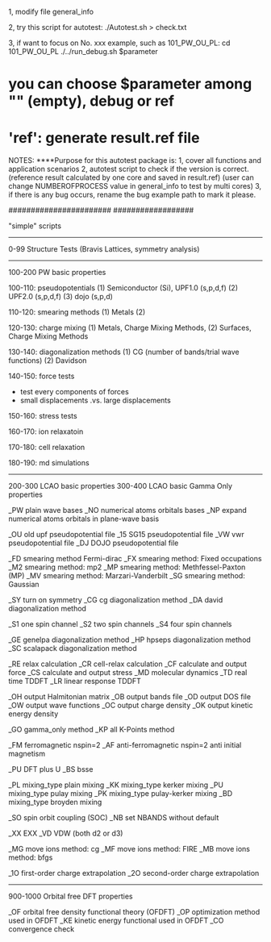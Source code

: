 1, modify file general_info

2, try this script for autotest:
./Autotest.sh > check.txt

3, if want to focus on No. xxx example, such as 101_PW_OU_PL:
cd 101_PW_OU_PL
./../run_debug.sh $parameter

# you can choose $parameter among "" (empty), debug or ref

# 'ref': generate result.ref file

NOTES:
****Purpose for this autotest package is:
1,  cover all functions and application scenarios
2,  autotest script to check if the version is correct.
    (reference result calculated by one core and saved in result.ref)
    (user can change NUMBEROFPROCESS value in general_info to test by multi cores)
3,  if there is any bug occurs, rename the bug example path to mark it please.

#######################
##################

"simple" scripts

---

0-99 Structure Tests (Bravis Lattices, symmetry analysis)

---

100-200 PW basic properties

100-110: pseudopotentials
(1) Semiconductor (Si), UPF1.0 (s,p,d,f)
(2) UPF2.0 (s,p,d,f)
(3) dojo (s,p,d)

110-120: smearing methods
(1) Metals
(2)

120-130: charge mixing
(1) Metals, Charge Mixing Methods,
(2) Surfaces, Charge Mixing Methods

130-140: diagonalization methods
(1) CG (number of bands/trial wave functions)
(2) Davidson

140-150: force tests

* test every components of forces
* small displacements .vs. large displacements

150-160: stress tests

160-170: ion relaxatoin

170-180: cell relaxation

180-190: md simulations

---

200-300 LCAO basic properties
300-400 LCAO basic Gamma Only properties

_PW    plain wave bases
_NO    numerical atoms orbitals bases
_NP    expand numerical atoms orbitals in plane-wave basis

_OU    old upf pseudopotential file
_15    SG15 pseudopotential file
_VW    vwr pseudopotential file
_DJ    DOJO pseudopotential file

_FD    smearing method Fermi-dirac
_FX    smearing method: Fixed occupations
_M2    smearing method: mp2
_MP    smearing method: Methfessel-Paxton (MP)
_MV    smearing method: Marzari-Vanderbilt
_SG    smearing method: Gaussian

_SY    turn on symmetry
_CG    cg diagonalization method
_DA    david diagonalization method

_S1    one spin channel
_S2    two spin channels
_S4    four spin channels

_GE    genelpa diagonalization method
_HP    hpseps  diagonalization method
_SC    scalapack diagonalization method

_RE    relax calculation
_CR    cell-relax calculation
_CF    calculate and output force
_CS    calculate and output stress
_MD    molecular dynamics
_TD    real time TDDFT
_LR    linear response TDDFT

_OH    output Halmitonian matrix
_OB    output bands file
_OD    output DOS file
_OW    output wave functions
_OC    output charge density
_OK    output kinetic energy density

_GO    gamma_only method
_KP    all K-Points method

_FM    ferromagnetic nspin=2
_AF    anti-ferromagnetic nspin=2 anti initial magnetism

_PU    DFT plus U
_BS    bsse

_PL    mixing_type plain mixing
_KK    mixing_type kerker mixing
_PU    mixing_type pulay mixing
_PK    mixing_type pulay-kerker mixing
_BD    mixing_type broyden mixing

_SO    spin orbit coupling (SOC)
_NB    set NBANDS without default

_XX    EXX
_VD    VDW (both d2 or d3)

_MG    move ions method: cg
_MF    move ions method: FIRE
_MB    move ions method: bfgs

_1O    first-order charge extrapolation
_2O    second-order charge extrapolation

---

900-1000 Orbital free DFT properties

_OF    orbital free density functional theory (OFDFT)
_OP    optimization method used in OFDFT
_KE     kinetic energy functional used in OFDFT
_CO    convergence check
